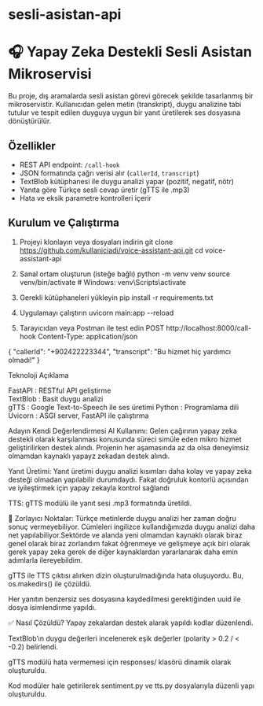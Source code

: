 # sesli-asistan-api
# 🎧 Yapay Zeka Destekli Sesli Asistan Mikroservisi

Bu proje, dış aramalarda sesli asistan görevi görecek şekilde tasarlanmış bir mikroservistir. Kullanıcıdan gelen metin (transkript), duygu analizine tabi tutulur ve tespit edilen duyguya uygun bir yanıt üretilerek ses dosyasına dönüştürülür.


## Özellikler

- REST API endpoint: `/call-hook`
- JSON formatında çağrı verisi alır (`callerId`, `transcript`)
- TextBlob kütüphanesi ile duygu analizi yapar (pozitif, negatif, nötr)
- Yanıta göre Türkçe sesli cevap üretir (gTTS ile .mp3)
- Hata ve eksik parametre kontrolleri içerir


## Kurulum ve Çalıştırma

1. Projeyi klonlayın veya dosyaları indirin
git clone https://github.com/kullaniciadi/voice-assistant-api.git
cd voice-assistant-api

2. Sanal ortam oluşturun (isteğe bağlı)
python -m venv venv
source venv/bin/activate  # Windows: venv\Scripts\activate

3. Gerekli kütüphaneleri yükleyin
pip install -r requirements.txt

4. Uygulamayı çalıştırın
uvicorn main:app --reload

5. Tarayıcıdan veya Postman ile test edin
POST http://localhost:8000/call-hook
Content-Type: application/json

{
  "callerId": "+902422223344",
  "transcript": "Bu hizmet hiç yardımcı olmadı!"
}

Teknoloji   Açıklama                              

FastAPI   : RESTful API geliştirme                
TextBlob  : Basit duygu analizi                   
gTTS      : Google Text-to-Speech ile ses üretimi 
Python    : Programlama dili                      
Uvicorn   : ASGI server, FastAPI ile çalıştırma   

Adayın Kendi Değerlendirmesi
AI Kullanımı: Gelen çağırının yapay zeka destekli olarak karşılanması konusunda süreci simüle eden mikro hizmet geliştirilirken destek alındı. Projenin her aşamasında az da olsa deneyimsiz olmamdan kaynaklı yapayz zekadan destek alındı. 

Yanıt Üretimi: Yanıt üretimi duygu analizi kısımları daha kolay ve yapay zeka desteği olmadan yapılabilir durumdaydı. Fakat doğruluk kontorlü açısından ve iyileştirmek için yapay zekayla kontrol sağlandı

TTS: gTTS modülü ile yanıt sesi .mp3 formatında üretildi. 

🚧 Zorlayıcı Noktalar:
Türkçe metinlerde duygu analizi her zaman doğru sonuç vermeyebiliyor. Cümleleri ingilizce kullandığımızda duygu analizi daha net yapılabiliyor.Sektörde ve alanda yeni olmamdan kaynaklı olarak biraz genel olarak biraz zorlandım fakat öğrenmeye ve gelişmeye açık biri olarak gerek yapay zeka gerek de diğer kaynaklardan yararlanarak daha emin adımlarla ilereyebildim.

gTTS ile TTS çıktısı alırken dizin oluşturulmadığında hata oluşuyordu. Bu, os.makedirs() ile çözüldü.

Her yanıtın benzersiz ses dosyasına kaydedilmesi gerektiğinden uuid ile dosya isimlendirme yapıldı.

✅ Nasıl Çözüldü?
Yapay zekalardan destek alarak yapıldı kodlar düzenlendi.

TextBlob’ın duygu değerleri incelenerek eşik değerler (polarity > 0.2 / < -0.2) belirlendi.

gTTS modülü hata vermemesi için responses/ klasörü dinamik olarak oluşturuldu.

Kod modüler hale getirilerek sentiment.py ve tts.py dosyalarıyla düzenli yapı oluşturuldu.

